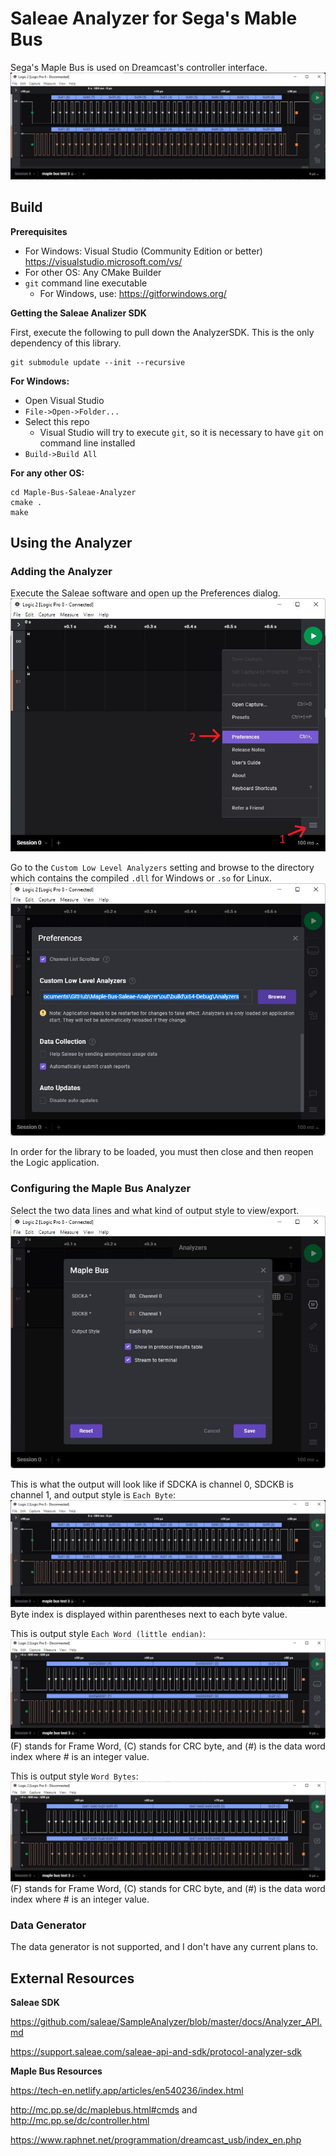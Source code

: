 # Saleae Analyzer for Sega's Mable Bus

Sega's Maple Bus is used on Dreamcast's controller interface.
![sample](sample.jpg?raw=true)

## Build

**Prerequisites**

- For Windows: Visual Studio (Community Edition or better) https://visualstudio.microsoft.com/vs/
- For other OS: Any CMake Builder
- `git` command line executable 
  - For Windows, use: https://gitforwindows.org/

**Getting the Saleae Analizer SDK**

First, execute the following to pull down the AnalyzerSDK. This is the only dependency of this library.
```
git submodule update --init --recursive
```

**For Windows:**

- Open Visual Studio
- `File->Open->Folder...`
- Select this repo
  - Visual Studio will try to execute `git`, so it is necessary to have `git` on command line installed
- `Build->Build All`

**For any other OS:**

```
cd Maple-Bus-Saleae-Analyzer
cmake .
make
```

## Using the Analyzer

### Adding the Analyzer

Execute the Saleae software and open up the Preferences dialog.
![settings_preferences](settings_preferences.jpg?raw=true)

Go to the `Custom Low Level Analyzers` setting and browse to the directory which contains the compiled `.dll` for Windows or `.so` for Linux.
![custom_analyzers_setting](custom_analyzers_setting.jpg?raw=true)

In order for the library to be loaded, you must then close and then reopen the Logic application.

### Configuring the Maple Bus Analyzer

Select the two data lines and what kind of output style to view/export.
![maple_bus_setting](maple_bus_setting.jpg?raw=true)

This is what the output will look like if SDCKA is channel 0, SDCKB is channel 1, and output style is `Each Byte`:
![sample](sample.jpg?raw=true)
Byte index is displayed within parentheses next to each byte value.

This is output style `Each Word (little endian)`:
![sample_each_word](sample_each_word.jpg?raw=true)
(F) stands for Frame Word, (C) stands for CRC byte, and (#) is the data word index where # is an integer value.

This is output style `Word Bytes`:
![sample_word_bytes](sample_word_bytes.jpg?raw=true)
(F) stands for Frame Word, (C) stands for CRC byte, and (#) is the data word index where # is an integer value.

### Data Generator

The data generator is not supported, and I don't have any current plans to.

## External Resources

**Saleae SDK**

https://github.com/saleae/SampleAnalyzer/blob/master/docs/Analyzer_API.md

https://support.saleae.com/saleae-api-and-sdk/protocol-analyzer-sdk

**Maple Bus Resources**

https://tech-en.netlify.app/articles/en540236/index.html

http://mc.pp.se/dc/maplebus.html#cmds and http://mc.pp.se/dc/controller.html

https://www.raphnet.net/programmation/dreamcast_usb/index_en.php
